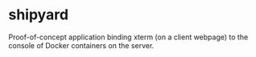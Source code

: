 # shipyard

Proof-of-concept application binding xterm (on a client webpage) to the console of Docker containers on the server.
